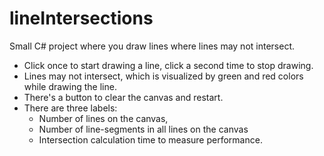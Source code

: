 # lineIntersections

Small C# project where you draw lines where lines may not intersect.

- Click once to start drawing a line, click a second time to stop drawing.
- Lines may not intersect, which is visualized by green and red colors while drawing the line.
- There's a button to clear the canvas and restart.
- There are three labels:
  - Number of lines on the canvas,
  - Number of line-segments in all lines on the canvas
  - Intersection calculation time to measure performance.

